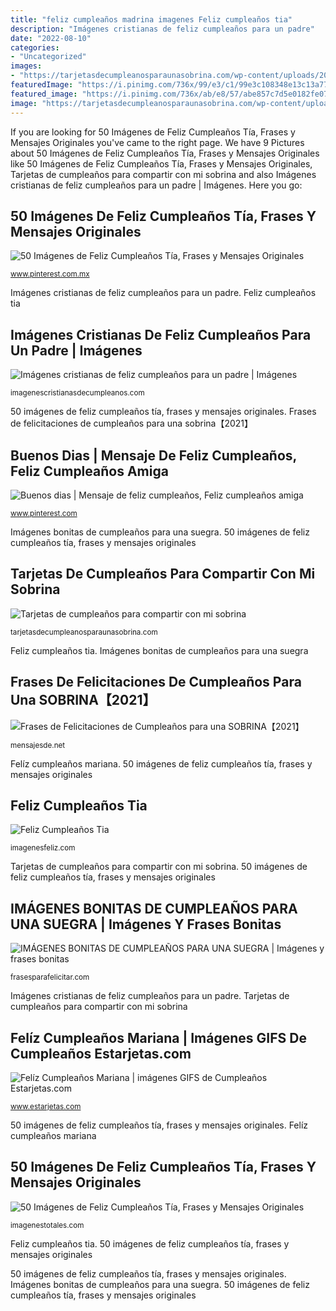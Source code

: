 ```yaml
---
title: "feliz cumpleaños madrina imagenes Feliz cumpleaños tia"
description: "Imágenes cristianas de feliz cumpleaños para un padre"
date: "2022-08-10"
categories:
- "Uncategorized"
images:
- "https://tarjetasdecumpleanosparaunasobrina.com/wp-content/uploads/2020/09/Feliz-cumpleaños-2.jpg"
featuredImage: "https://i.pinimg.com/736x/99/e3/c1/99e3c108348e13c13a771078ca169d6a--comic-book-projects.jpg"
featured_image: "https://i.pinimg.com/736x/ab/e8/57/abe857c7d5e0182fe07b955b3c525545--sweet--comic-book.jpg"
image: "https://tarjetasdecumpleanosparaunasobrina.com/wp-content/uploads/2020/09/Feliz-cumpleaños-2.jpg"
---
```


If you are looking for 50 Imágenes de Feliz Cumpleaños Tía, Frases y Mensajes Originales you've came to the right page. We have 9 Pictures about 50 Imágenes de Feliz Cumpleaños Tía, Frases y Mensajes Originales like 50 Imágenes de Feliz Cumpleaños Tía, Frases y Mensajes Originales, Tarjetas de cumpleaños para compartir con mi sobrina and also Imágenes cristianas de feliz cumpleaños para un padre | Imágenes. Here you go:

## 50 Imágenes De Feliz Cumpleaños Tía, Frases Y Mensajes Originales

![50 Imágenes de Feliz Cumpleaños Tía, Frases y Mensajes Originales](https://i.pinimg.com/736x/99/e3/c1/99e3c108348e13c13a771078ca169d6a--comic-book-projects.jpg "Buenos dias")

<small>www.pinterest.com.mx</small>

Imágenes cristianas de feliz cumpleaños para un padre. Feliz cumpleaños tia

## Imágenes Cristianas De Feliz Cumpleaños Para Un Padre | Imágenes

![Imágenes cristianas de feliz cumpleaños para un padre | Imágenes](http://imagenescristianasdecumpleanos.com/wp-content/uploads/2018/08/Imágenes-de-cumpleaños-cristianas-para-un-padre-300x225.jpg "Felíz cumpleaños mariana")

<small>imagenescristianasdecumpleanos.com</small>

50 imágenes de feliz cumpleaños tía, frases y mensajes originales. Frases de felicitaciones de cumpleaños para una sobrina【2021】

## Buenos Dias | Mensaje De Feliz Cumpleaños, Feliz Cumpleaños Amiga

![Buenos dias | Mensaje de feliz cumpleaños, Feliz cumpleaños amiga](https://i.pinimg.com/736x/ab/e8/57/abe857c7d5e0182fe07b955b3c525545--sweet--comic-book.jpg "Feliz cumpleaños tia")

<small>www.pinterest.com</small>

Imágenes bonitas de cumpleaños para una suegra. 50 imágenes de feliz cumpleaños tía, frases y mensajes originales

## Tarjetas De Cumpleaños Para Compartir Con Mi Sobrina

![Tarjetas de cumpleaños para compartir con mi sobrina](https://tarjetasdecumpleanosparaunasobrina.com/wp-content/uploads/2020/09/Feliz-cumpleaños-2.jpg "Felíz cumpleaños mariana")

<small>tarjetasdecumpleanosparaunasobrina.com</small>

Feliz cumpleaños tia. Imágenes bonitas de cumpleaños para una suegra

## Frases De Felicitaciones De Cumpleaños Para Una SOBRINA【2021】

![Frases de Felicitaciones de Cumpleaños para una SOBRINA【2021】](https://mensajesde.net/wp-content/uploads/2019/02/Mensajes-de-cumpleaños-para-una-sobrina-foto-1.jpg "50 imágenes de feliz cumpleaños tía, frases y mensajes originales")

<small>mensajesde.net</small>

Felíz cumpleaños mariana. 50 imágenes de feliz cumpleaños tía, frases y mensajes originales

## Feliz Cumpleaños Tia

![Feliz Cumpleaños Tia](http://4.bp.blogspot.com/-t_b9w6LSjs8/WlaKsAPTE7I/AAAAAAABseE/wI3PhkF0sSw8PoFnxbpuOlGnuwVEtkePgCK4BGAYYCw/s1600/feliz-cumpleanos-tia-especial.jpg "Frases de felicitaciones de cumpleaños para una sobrina【2021】")

<small>imagenesfeliz.com</small>

Tarjetas de cumpleaños para compartir con mi sobrina. 50 imágenes de feliz cumpleaños tía, frases y mensajes originales

## IMÁGENES BONITAS DE CUMPLEAÑOS PARA UNA SUEGRA | Imágenes Y Frases Bonitas

![IMÁGENES BONITAS DE CUMPLEAÑOS PARA UNA SUEGRA | Imágenes y frases bonitas](http://frasesparafelicitar.com/wp-content/uploads/2017/04/Feliz-Cumpleaños-Suegra-Que-tengas-un-hermoso-día-y-un-año-maravilloso-300x200.jpg "Tarjetas de cumpleaños para compartir con mi sobrina")

<small>frasesparafelicitar.com</small>

Imágenes cristianas de feliz cumpleaños para un padre. Tarjetas de cumpleaños para compartir con mi sobrina

## Felíz Cumpleaños Mariana | Imágenes GIFS De Cumpleaños Estarjetas.com

![Felíz Cumpleaños Mariana | imágenes GIFS de Cumpleaños Estarjetas.com](http://www.estarjetas.com/imggifs/mariana-feliz-cumpleanos.gif "Buenos dias")

<small>www.estarjetas.com</small>

50 imágenes de feliz cumpleaños tía, frases y mensajes originales. Felíz cumpleaños mariana

## 50 Imágenes De Feliz Cumpleaños Tía, Frases Y Mensajes Originales

![50 Imágenes de Feliz Cumpleaños Tía, Frases y Mensajes Originales](https://imagenestotales.com/wp-content/uploads/2018/03/3e9a010b93d0a02e3e5fa190dcfaf216.jpg "Feliz cumpleaños tia")

<small>imagenestotales.com</small>

Feliz cumpleaños tia. 50 imágenes de feliz cumpleaños tía, frases y mensajes originales

50 imágenes de feliz cumpleaños tía, frases y mensajes originales. Imágenes bonitas de cumpleaños para una suegra. 50 imágenes de feliz cumpleaños tía, frases y mensajes originales
